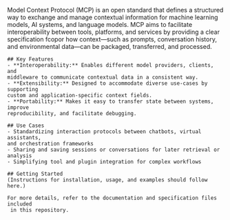  Model Context Protocol (MCP) is an open standard that defines a structured
    way to exchange and manage contextual information for machine learning
    models, AI systems, and language models. MCP aims to facilitate
    interoperability between tools, platforms, and services by providing a clear
    specification fcopor how context—such as prompts, conversation history, and
    environmental data—can be packaged, transferred, and processed.

    ## Key Features
    - **Interoperability:** Enables different model providers, clients, and
    middleware to communicate contextual data in a consistent way.
    - **Extensibility:** Designed to accommodate diverse use-cases by supporting
    custom and application-specific context fields.
    - **Portability:** Makes it easy to transfer state between systems, improve
    reproducibility, and facilitate debugging.

    ## Use Cases
    - Standardizing interaction protocols between chatbots, virtual assistants,
    and orchestration frameworks
    - Sharing and saving sessions or conversations for later retrieval or
    analysis
    - Simplifying tool and plugin integration for complex workflows

    ## Getting Started
    (Instructions for installation, usage, and examples should follow here.)

    For more details, refer to the documentation and specification files included
     in this repository.